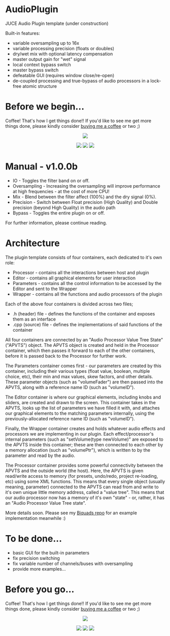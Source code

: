 # AudioPlugin
JUCE Audio Plugin template (under construction)

Built-in features:
+ variable oversampling up to 16x
+ variable processing precision (floats or doubles)
+ dry/wet mix with optional latency compensation
+ master output gain for "wet" signal
+ local context bypass switch
+ master bypass switch
+ defeatable GUI (requires window close/re-open)
+ de-coupled processing and true-bypass of audio processors in a lock-free atomic structure

# Before we begin...

Coffee! That's how I get things done!! If you'd like to see me get more things done, please kindly consider <a href="https://www.patreon.com/bePatron?u=8549187" data-patreon-widget-type="become-patron-button">buying me a coffee</a> or two ;)

<p align="center">
 <a href= "https://paypal.me/StoneyDSPAudio?country.x=ES&locale.x=en_US"><img src="https://www.paypalobjects.com/en_US/i/btn/btn_donate_SM.gif"/></a>
</p>

<p align="center">
 <a href= "https://twitter.com/Stoney_DSP/"><img src="https://github.com/StoneyDSP/StoneyDSP/blob/a075caeedffe23b2733ee38b12f9800f62aab9c2/Assets/twitter.png"/></a>
 <a href= "https://www.instagram.com/stoney_dsp/"><img src="https://github.com/StoneyDSP/StoneyDSP/blob/2253d684ba99e6c072353a94b49315162c381406/Assets/instagram.png"/></a>
 <a href= "https://www.facebook.com/StoneyDSP.Audio/"><img src="https://github.com/StoneyDSP/StoneyDSP/blob/9608562b09ee2708affd0c31117fc25a235672d9/Assets/facebook.png"/></a>
</p>

# Manual - v1.0.0b

+ IO - Toggles the filter band on or off.
+ Oversampling - Increasing the oversampling will improve performance at high frequencies - at the cost of more CPU!
+ Mix - Blend between the filter affect (100%) and the dry signal (0%).
+ Precision - Switch between Float precision (High Quality) and Double precision (beyond High Quality) in the audio path
+ Bypass - Toggles the entire plugin on or off.

For further information, please continue reading. 

# Architecture

The plugin template consists of four containers, each dedicated to it's own role:

+ Processor - contains all the interactions between host and plugin
+ Editor - contains all graphical elements for user interaction
+ Parameters - contains all the control information to be accessed by the Editor and sent to the Wrapper
+ Wrapper - contains all the functions and audio processors of the plugin

Each of the above four containers is divided across two files;

+ .h (header) file - defines the functions of the container and exposes them as an interface
+ .cpp (source) file - defines the implementations of said functions of the container

All four containers are connected by an "Audio Processor Value Tree State" ("APVTS") object. The APVTS object is created and held in the Processor container, which then passes it forward to each of the other containers, before it is passed back to the Processor for further work.

The Parameters container comes first - our parameters are created by this container, including their various types (float value, boolean, multiple choice, etc), their min and max values, skew factors, and other details. These parameter objects (such as "volumeFader") are then passed into the APVTS, along with a reference name ID (such as "volumeID").

The Editor container is where our graphical elements, including knobs and sliders, are created and drawn to the screen. This container takes in the APVTS, looks up the list of parameters we have filled it with, and attaches our graphical elements to the matching parameters internally, using the previously-allocated reference name ID (such as "volumeID"). 

Finally, the Wrapper container creates and holds whatever audio effects and processors we are implementing in our plugin. Each effect/processor's internal parameters (such as "setVolume(type newVolume)" are exposed to the APVTS inside this container; these are then connected to each other by a memory allocation (such as "volumePtr"), which is written to by the parameter and read by the audio.

The Processor container provides some powerful connectivity between the APVTS and the outside world (the host). Here, the APVTS is given read/write access to memory (for presets, undo/redo, project re-loading, etc) using some XML functions. This means that every single object (usually meaning, parameter) connected to the APVTS can read from and write to it's own unique little memory address, called a "value tree". This means that our audio processor now has a memory of it's own "state" - or, rather, it has an "Audio Processor Value Tree state".

More details soon. Please see my [Biquads repo](https://github.com/StoneyDSP/Biquads) for an example implementation meanwhile :)

# To be done...
+ basic GUI for the built-in parameters
+ fix precision switching
+ fix variable number of channels/buses with oversampling
+ provide more examples...

# Before you go...

Coffee! That's how I get things done!! If you'd like to see me get more things done, please kindly consider <a href="https://www.patreon.com/bePatron?u=8549187" data-patreon-widget-type="become-patron-button">buying me a coffee</a> or two ;)

<p align="center">
 <a href= "https://paypal.me/StoneyDSPAudio?country.x=ES&locale.x=en_US"><img src="https://www.paypalobjects.com/en_US/i/btn/btn_donate_SM.gif"/></a>
</p>

<p align="center">
 <a href= "https://twitter.com/Stoney_DSP/"><img src="https://github.com/StoneyDSP/StoneyDSP/blob/a075caeedffe23b2733ee38b12f9800f62aab9c2/Assets/twitter.png"/></a>
 <a href= "https://www.instagram.com/stoney_dsp/"><img src="https://github.com/StoneyDSP/StoneyDSP/blob/2253d684ba99e6c072353a94b49315162c381406/Assets/instagram.png"/></a>
 <a href= "https://www.facebook.com/StoneyDSP.Audio/"><img src="https://github.com/StoneyDSP/StoneyDSP/blob/9608562b09ee2708affd0c31117fc25a235672d9/Assets/facebook.png"/></a>
</p>
